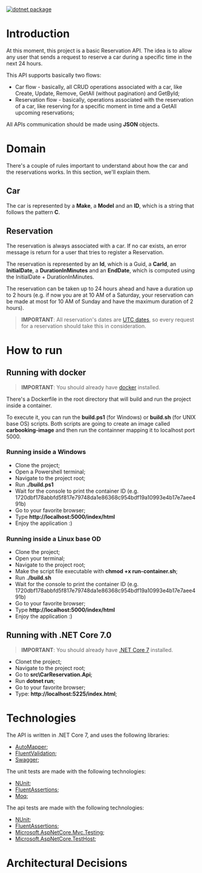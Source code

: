 [![dotnet package](https://github.com/WillRock19/CarBooking/actions/workflows/build_and_run_tests.yml/badge.svg?branch=master)](https://github.com/WillRock19/CarBooking/actions/workflows/build_and_run_tests.yml)

# Introduction

At this moment, this project is a basic Reservation API. The idea is to allow any user that sends a request to reserve a car during a specific time in the next 24 hours.

This API supports basically two flows:

* Car flow - basically, all CRUD operations associated with a car, like Create, Update, Remove, GetAll (without pagination) and GetById;
* Reservation flow - basically, operations associated with the reservation of a car, like reserving for a specific moment in time and a GetAll upcoming reservations;

All APIs communication should be made using **JSON** objects.

# Domain

There's a couple of rules important to understand about how the car and the reservations works. In this section, we'll explain them.

## Car

The car is represented by a **Make**, a **Model** and an **ID**, which is a string that follows the pattern **C<number>**.

## Reservation

The reservation is always associated with a car. If no car exists, an error message is return for a user that tries to register a Reservation.

The reservation is represented by an **Id**, which is a Guid, a **CarId**, an **InitialDate**, a **DurationInMinutes** and an **EndDate**, which is computed using the InitialDate + DurationInMinutes.

The reservation can be taken up to 24 hours ahead and have a duration up to 2 hours (e.g. if now you are at 10 AM of a Saturday, your reservation can be made at most for 10 AM of Sunday and have the maximum duration of 2 hours).

> **IMPORTANT**: All reservation's dates are [UTC dates](https://stackoverflow.com/questions/16307563/utc-time-explanation), so every request for a reservation should take this in consideration.

# How to run

## Running with docker

> **IMPORTANT**: You should already have [docker](https://docs.docker.com/engine/install/) installed.

There's a Dockerfile in the root directory that will build and run the project inside a container. 

To execute it, you can run the **build.ps1** (for Windows) or **build.sh** (for UNIX base OS) scripts. Both scripts are going to create an image called **carbooking-image** and then run the containner mapping it to localhost port 5000. 

### Running inside a Windows

* Clone the project;
* Open a Powershell terminal;
* Navigate to the project root;
* Run **./build.ps1**
* Wait for the console to print the container ID (e.g. 1720dbf178abbfd5f817e79748da1e86368c954bdf19a10993e4b17e7aee491b)
* Go to your favorite browser;
* Type **http://localhost:5000/index/html**
* Enjoy the application :)

### Running inside a Linux base OD

* Clone the project;
* Open your terminal;
* Navigate to the project root;
* Make the script file executable with **chmod +x run-container.sh**;
* Run **./build.sh**
* Wait for the console to print the container ID (e.g. 1720dbf178abbfd5f817e79748da1e86368c954bdf19a10993e4b17e7aee491b)
* Go to your favorite browser;
* Type **http://localhost:5000/index/html**
* Enjoy the application :)

## Running with .NET Core 7.0

> **IMPORTANT**: You should already have [.NET Core 7](https://dotnet.microsoft.com/en-us/download/dotnet/7.0) installed. 

* Clonet the project;
* Navigate to the project root;
* Go to **src\CarReservation.Api**;
* Run **dotnet run**;
* Go to your favorite browser;
* Type: **http://localhost:5225/index.html**;

# Technologies

The API is written in .NET Core 7, and uses the following libraries:

* [AutoMapper](https://automapper.org/);
* [FluentValidation](https://docs.fluentvalidation.net/en/latest/);
* [Swagger](https://swagger.io/);

The unit tests are made with the following technologies:

* [NUnit](https://nunit.org/);
* [FluentAssertions](https://fluentassertions.com/);
* [Moq](https://github.com/moq/moq);

The api tests are made with the following technologies:

* [NUnit](https://nunit.org/);
* [FluentAssertions](https://fluentassertions.com/);
* [Microsoft.AspNetCore.Mvc.Testing](https://learn.microsoft.com/en-us/dotnet/api/microsoft.aspnetcore.mvc.testing?view=aspnetcore-7.0);
* [Microsoft.AspNetCore.TestHost](https://learn.microsoft.com/en-us/dotnet/api/microsoft.aspnetcore.testhost?view=aspnetcore-7.0);

# Architectural Decisions

<Explain the architectural decisions.>

